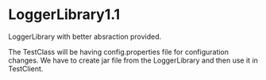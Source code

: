 # LoggerLibrary1.1
LoggerLibrary with better absraction provided.


The TestClass will be having config.properties file for configuration changes. We have to create jar file from the LoggerLibrary and then use it in TestClient.
